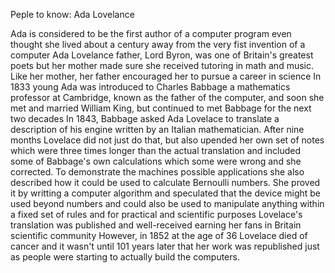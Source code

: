 Peple to know: Ada Lovelance

Ada is considered to be the first author of a computer program even thought she lived about a century away from the very fist
invention of a computer
Ada Lovelance father, Lord Byron, was one of Britain's greatest poets but her mother made sure she received tutoring in math 
and music. Like her mother, her father encouraged her to pursue a career in science 
In 1833 young Ada was introduced to Charles Babbage a mathematics professor at Cambridge, known as the father of the  computer, and soon she met and married William King, but continued to met Babbage for the next two decades
In 1843, Babbage asked Ada Lovelace to translate a description of his engine written by an Italian mathematician.
After nine months Lovelace did not just do that, but also upended her own set of notes which were three times longer than the actual translation and included some of Babbage's own calculations which some were wrong and she corrected.
To demonstrate the machines possible applications she also described how it could be used to calculate Bernoulli numbers. 
She proved it by writting a computer algorithm and speculated that the device might be used beyond numbers and could also be used to manipulate anything within a fixed set of rules and for practical and scientific purposes 
Lovelace's translation was published and well-received earning her fans in Britain scientific community 
However, in 1852 at the age of 36 Lovelace died of cancer and it wasn't until 101 years later that her work was republished
just as people were starting to actually build the computers.
